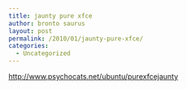 ```yaml
---
title: jaunty pure xfce
author: bronto saurus
layout: post
permalink: /2010/01/jaunty-pure-xfce/
categories:
  - Uncategorized
---
```

<http://www.psychocats.net/ubuntu/purexfcejaunty>